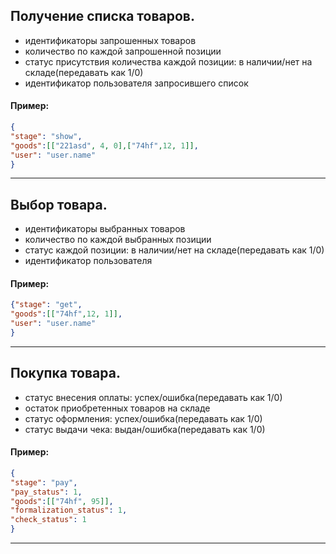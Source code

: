 ## Получение списка товаров.
- идентификаторы запрошенных товаров 
- количество по каждой  запрошенной позиции
- статус присутствия количества каждой позиции: в наличии/нет на складе(передавать как 1/0)
- идентификатор пользователя запросившего список

#### Пример:
```json
{
"stage": "show",
"goods":[["221asd", 4, 0],["74hf",12, 1]],
"user": "user.name"
}
```
___

## Выбор товара.
 - идентификаторы выбранных товаров 
 - количество по каждой  выбранных позиции
 - статус каждой позиции: в наличии/нет на складе(передавать как 1/0)
 - идентификатор пользователя
#### Пример:
```json
{"stage": "get",
"goods":[["74hf",12, 1]],
"user": "user.name"
}
```
___
## Покупка товара.
 - статус внесения оплаты: успех/ошибка(передавать как 1/0)
 - остаток приобретенных товаров на складе
 - статус оформления: успех/ошибка(передавать как 1/0)
 - статус выдачи чека: выдан/ошибка(передавать как 1/0)
#### Пример:
```json
{
"stage": "pay",
"pay_status": 1,
"goods":[["74hf", 95]],
"formalization_status": 1,
"check_status": 1
}
```
___